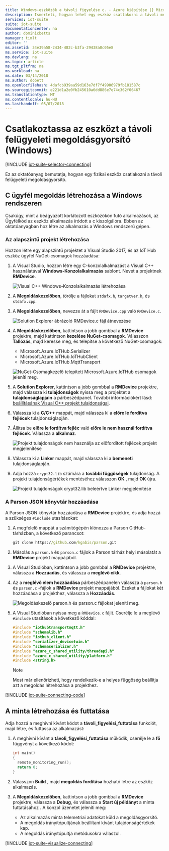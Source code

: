 ```yaml
---
title: Windows-eszközök a távoli figyelése c. - Azure kiépítése |} Microsoft Docs
description: Ismerteti, hogyan lehet egy eszköz csatlakozni a távoli megfigyelési megoldásgyorsító, a C Windows rendszeren futó alkalmazást használ.
services: iot-suite
suite: iot-suite
documentationcenter: na
author: dominicbetts
manager: timlt
editor: ''
ms.assetid: 34e39a58-2434-482c-b3fa-29438a0c05e8
ms.service: iot-suite
ms.devlang: na
ms.topic: article
ms.tgt_pltfrm: na
ms.workload: na
ms.date: 03/14/2018
ms.author: dobett
ms.openlocfilehash: 4dafcb939aa59d163e7df7f49906979fb181587c
ms.sourcegitcommit: e221d1a2e0fb245610a6dd886e7e74c362f06467
ms.translationtype: MT
ms.contentlocale: hu-HU
ms.lasthandoff: 05/07/2018
---
```

# <a name="connect-your-device-to-the-remote-monitoring-solution-accelerator-windows"></a>Csatlakoztassa az eszközt a távoli felügyeleti megoldásgyorsító (Windows)

[!INCLUDE [iot-suite-selector-connecting](../../includes/iot-suite-selector-connecting.md)]

Ez az oktatóanyag bemutatja, hogyan egy fizikai eszköz csatlakozni a távoli felügyeleti megoldásgyorsító.

## <a name="create-a-c-client-solution-on-windows"></a>C ügyfél megoldás létrehozása a Windows rendszeren

Csakúgy, mint a beágyazott korlátozott eszközökön futó alkalmazások, az Ügyfélkód az eszköz alkalmazás íródott a c kiszolgálóra. Ebben az oktatóanyagban hoz létre az alkalmazás a Windows rendszerű gépen.

### <a name="create-the-starter-project"></a>Az alapszintű projekt létrehozása

Hozzon létre egy alapszintű projektet a Visual Studio 2017, és az IoT Hub eszköz ügyfél NuGet-csomagok hozzáadása:

1. A Visual Studio, hozzon létre egy C-konzolalkalmazást a Visual C++ használatával **Windows-Konzolalkalmazás** sablont. Nevet a projektnek **RMDevice**.

    ![Visual C++ Windows-Konzolalkalmazás létrehozása](media/iot-suite-connecting-devices/visualstudio01.png)

1. A **Megoldáskezelőben**, törölje a fájlokat `stdafx.h`, `targetver.h`, és `stdafx.cpp`.

1. A **Megoldáskezelőben**, nevezze át a fájlt `RMDevice.cpp` való `RMDevice.c`.

    ![Solution Explorer ábrázoló RMDevice.c fájl átnevezése](media/iot-suite-connecting-devices/visualstudio02.png)

1. A **Megoldáskezelőben**, kattintson a jobb gombbal a **RMDevice** projektre, majd kattintson **kezelése NuGet-csomagok**. Válasszon **Tallózás**, majd keresse meg, és telepítse a következő NuGet-csomagok:

    * Microsoft.Azure.IoTHub.Serializer
    * Microsoft.Azure.IoTHub.IoTHubClient
    * Microsoft.Azure.IoTHub.MqttTransport

    ![NuGet-Csomagkezelő telepített Microsoft.Azure.IoTHub csomagok jeleníti meg.](media/iot-suite-connecting-devices/visualstudio03.png)

1. A **Solution Explorer**, kattintson a jobb gombbal a **RMDevice** projektre, majd válassza ki **tulajdonságok** nyissa meg a projektet a **tulajdonságlapjain** a párbeszédpanel. További információkért lásd: [beállításának Visual C++ projekt tulajdonságai](https://docs.microsoft.com/cpp/ide/working-with-project-properties).

1. Válassza ki a **C/C++** mappát, majd válassza ki a **előre le fordítva fejlécek** tulajdonságlapján.

1. Állítsa be **előre le fordítva fejléc** való **előre le nem használ fordítva fejlécek**. Válassza a **alkalmaz**.

    ![Projekt tulajdonságok nem használja az előfordított fejlécek projekt megjelenítése](media/iot-suite-connecting-devices/visualstudio04.png)

1. Válassza ki a **Linker** mappát, majd válassza ki a **bemeneti** tulajdonságlapján.

1. Adja hozzá `crypt32.lib` számára a **további függőségek** tulajdonság. A projekt tulajdonságértékek mentéséhez válasszon **OK** , majd **OK** újra.

    ![Projekt tulajdonságok crypt32.lib beleértve Linker megjelenítése](media/iot-suite-connecting-devices/visualstudio05.png)

### <a name="add-the-parson-json-library"></a>A Parson JSON könyvtár hozzáadása

A Parson JSON könyvtár hozzáadása a **RMDevice** projektre, és adja hozzá a szükséges `#include` utasításokat:

1. A megfelelő mappát a számítógépén klónozza a Parson GitHub-tárházban, a következő parancsot:

    ```cmd
    git clone https://github.com/kgabis/parson.git
    ```

1. Másolás a `parson.h` és `parson.c` fájlok a Parson tárház helyi másolatát a **RMDevice** projekt mappájából.

1. A Visual Studióban, kattintson a jobb gombbal a **RMDevice** projektre, válassza a **Hozzáadás**, és válassza a **meglévő cikk**.

1. Az a **meglévő elem hozzáadása** párbeszédpanelen válassza a `parson.h` és `parson.c` -fájlok a **RMDevice** projekt mappájából. Ezeket a fájlokat két hozzáadása a projekthez, válassza a **Hozzáadás**.

    ![Megoldáskezelő parson.h és parson.c fájlokat jeleníti meg.](media/iot-suite-connecting-devices/visualstudio06.png)

1. A Visual Studióban nyissa meg a `RMDevice.c` fájlt. Cserélje le a meglévő `#include` utasítások a következő kóddal:

    ```c
    #include "iothubtransportmqtt.h"
    #include "schemalib.h"
    #include "iothub_client.h"
    #include "serializer_devicetwin.h"
    #include "schemaserializer.h"
    #include "azure_c_shared_utility/threadapi.h"
    #include "azure_c_shared_utility/platform.h"
    #include <string.h>
    ```

    > [!NOTE]
    > Most már ellenőrizheti, hogy rendelkezik-e a helyes függőség beállítja azt a megoldás létrehozása a projekthez.

[!INCLUDE [iot-suite-connecting-code](../../includes/iot-suite-connecting-code.md)]

## <a name="build-and-run-the-sample"></a>A minta létrehozása és futtatása

Adja hozzá a meghívni kívánt kódot a **távoli\_figyelési\_futtatása** funkciót, majd létre, és futtassa az alkalmazást:

1. A meghívni kívánt a **távoli\_figyelési\_futtatása** működik, cserélje le a **fő** függvényt a következő kódot:

    ```c
    int main()
    {
      remote_monitoring_run();
      return 0;
    }
    ```

1. Válasszon **Build** , majd **megoldás fordítása** hozható létre az eszköz alkalmazás.

1. A **Megoldáskezelőben**, kattintson a jobb gombbal a **RMDevice** projektre, válassza a **Debug**, és válassza a **Start új példányt** a minta futtatásához . A konzol üzenetet jeleníti meg:

    * Az alkalmazás minta telemetriai adatokat küld a megoldásgyorsító.
    * A megoldás irányítópultjának beállítani kívánt tulajdonságértékek kap.
    * A megoldás irányítópultja metódusokra válaszol.

[!INCLUDE [iot-suite-visualize-connecting](../../includes/iot-suite-visualize-connecting.md)]
